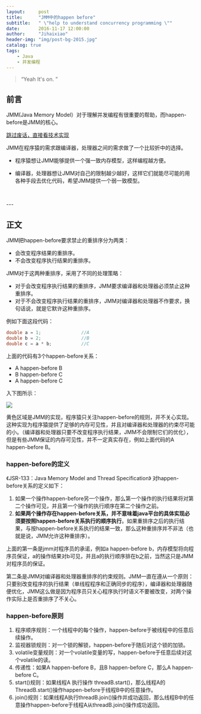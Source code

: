 ```yaml
---
layout:     post
title:      "JMM中的happen before"
subtitle:   " \"help to understand concurrency programming \""
date:       2016-11-17 12:00:00
author:     "Jihaixiao"
header-img: "img/post-bg-2015.jpg"
catalog: true
tags:
    - Java
    - 并发编程
---
```


> “Yeah It's on. ”


## 前言

JMM(Java Memory Model）对于理解并发编程有很重要的帮助，而happen-before是JMM的核心。

[跳过废话，直接看技术实现 ](#build) 



JMM在程序猿的需求跟编译器，处理器之间的需求做了一个比较折中的选择。

* 程序猿想让JMM能够提供一个强一致内存模型，这样编程越方便。

* 编译器，处理器想让JMM对自己的限制越少越好，这样它们就能尽可能的用各种手段去优化代码，希望JMM提供一个弱一致模型。

  ​



<p id = "build"></p>
---

## 正文

JMM把happen-before要求禁止的重排序分为两类：

* 会改变程序结果的重排序。
* 不会改变程序执行结果的重排序。



JMM对于这两种重排序，采用了不同的处理策略：

* 对于会改变程序执行结果的重排序，JMM要求编译器和处理器必须禁止这种重排序。
* 对于不会改变程序执行结果的重排序，JMM对编译器和处理器不作要求，换句话说，就是它默许这种重排序。

例如下面这段代码：

```java
double a = 1;               //A
double b = 2;               //B
double c = a * b;           //C
```

上面的代码有3个happen-before关系：

* A happen-before B
* B happen-before C
* A happen-before C

入下图所示：

![](http://ogu2tysfa.bkt.clouddn.com/reorder4.jpg)



黄色区域是JMM的实现，程序猿只关注happen-before的规则，并不关心实现。这种实现为程序猿提供了足够的内存可见性，并且对编译器和处理器的约束尽可能的小。（编译器和处理器只要不改变程序执行结果，JMM不会限制它们的优化），但是有些JMM保证的内存可见性，并不一定真实存在，例如上面代码的A happen-before B。

### happen-before的定义

《JSR-133：Java Memory Model and Thread Specification》 对happen-before关系的定义如下：

1. 如果一个操作happen-before另一个操作，那么第一个操作的执行结果将对第二个操作可见，并且第一个操作的执行顺序在第二个操作之前。
2. **如果两个操作存在happen-before关系，并不意味着java平台的具体实现必须要按照happen-before关系执行的顺序执行**。如果重排序之后的执行结果，与按happen-before关系执行的结果一致，那么这种重排序并不非法（也就是说，JMM允许这种重排序）。

上面的第一条是jmm对程序员的承诺，例如a happen-before b，内存模型将向程序员保证，a的操作结果对b可见，并且a的执行顺序排在b之前，当然这只是JMM对程序员的保证。

第二条是JMM对编译器和处理器重排序的约束规则。JMM一直在遵从一个原则：只要别改变程序的执行结果（单线程程序和正确同步的程序），编译器和处理器随便优化，JMM这么做是因为程序员只关心程序执行时语义不要被改变，对两个操作实际上是否重排序了不关心。

### happen-before原则

1. 程序顺序规则：一个线程中的每个操作，happen-before于被线程中的任意后续操作。
2. 监视器锁规则：对一个锁的解锁，happen-before于随后对这个锁的加锁。
3. volatile变量规则：对一个volatile变量的写，happen-before于任意后续对这个volatile的读。
4. 传递性：如果A happen-before B，且B happen-before C，那么A happen-before C。
5. start()规则：如果线程A 执行操作 threadB.start()，那么线程A的ThreadB.start()操作happen-before于线程B中的任意操作。
6. join()规则：如果线程A执行threadB.join()操作并成功返回，那么线程B中的任意操作happen-before于线程A从threadB.join()操作成功返回。

